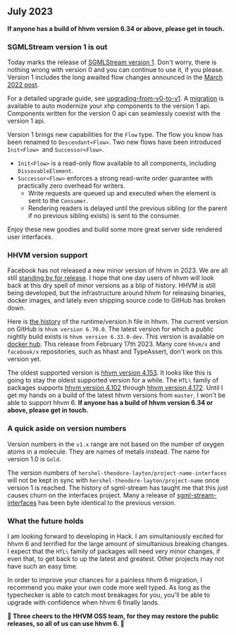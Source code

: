 ## July 2023

**If anyone has a build of hhvm version 6.34 or above, please get in touch.**

### SGMLStream version 1 is out

Today marks the release of [SGMLStream version 1](https://github.com/hershel-theodore-layton/sgml-stream/releases/tag/v1.0.0). Don't worry, there is nothing wrong with version 0 and you can continue to use it, if you please. Version 1 includes the long awaited flow changes announced in the [March 2022 post](https://github.com/hershel-theodore-layton/hershel-theodore-layton/blob/master/2022-03.md).

For a detailed upgrade guide, see [upgrading-from-v0-to-v1](https://github.com/hershel-theodore-layton/sgml-stream/blob/master/docs/upgrading-from-v0-to-v1.md). A [migration](https://github.com/hershel-theodore-layton/sgml-stream/blob/master/tests/migrations/UserElementMigration.hack) is available to auto modernize your xhp components to the version 1 api. Components written for the version 0 api can seamlessly coexist with the version 1 api.

Version 1 brings new capabilities for the `Flow` type. The flow you know has been renamed to `Descendant<Flow>`. Two new flows have been introduced `Init<Flow> `and `Successor<Flow>`.

 - `Init<Flow>` is a read-only flow available to all components, including `DissovableElement`.
 - `Successor<Flow>` enforces a strong read-write order guarantee with practically zero overhead for writers.
   - Write requests are queued up and executed when the element is sent to the `Consumer`.
   - Rendering readers is delayed until the previous sibling (or the parent if no previous sibling exists) is sent to the consumer.

Enjoy these new goodies and build some more great server side rendered user interfaces.

### HHVM version support

Facebook has not released a new minor version of hhvm in 2023. We are all still [standing by for release](https://hhvm.com/blog/2022/11/14/standby-for-release.html). I hope that one day users of hhvm will look back at this dry spell of minor versions as a blip of history. HHVM is still being developed, but the infrastructure around hhvm for releasing binaries, docker images, and lately even shipping source code to GitHub has broken down. 

Here is [the history](https://github.com/facebook/hhvm/commits/master/hphp/runtime/version.h) of the runtime/version.h file in hhvm. The current version on GitHub is `hhvm version 6.70.0`. The latest version for which a public nightly build exists is `hhvm version 6.33.0-dev`. This version is available on [docker hub](https://hub.docker.com/layers/hhvm/hhvm/2023.02.17/images/sha256-54683d5ca43b8bb3ca5ffd52cb5814e7dfad8ab5bb3eef9e7f9293aa1e728536). This release from February 17th 2023. Many core `hhvm/x` and `facebook/x` repositories, such as hhast and TypeAssert, don't work on this version yet.

The oldest supported version is [hhvm version 4.153](https://hhvm.com/blog/2022/03/17/hhvm-4.153.html). It looks like this is going to stay the oldest supported version for a while. The `HTL\` family of packages supports [hhvm version 4.102](https://hhvm.com/blog/2021/03/29/extending-hhvm-4.102-support.html) through [hhvm version 4.172](https://hhvm.com/blog/2022/11/02/hhvm-4.172.html). Until I get my hands on a build of the latest hhvm versions from `master`, I won't be able to support hhvm 6. **If anyone has a build of hhvm version 6.34 or above, please get in touch.**

### A quick aside on version numbers

Version numbers in the `v1.x` range are not based on the number of oxygen atoms in a molecule. They are names of metals instead. The name for version 1.0 is `Gold`.

The version numbers of `hershel-theodore-layton/project-name-interfaces` will not be kept in sync with `hershel-theodore-layton/project-name` once version 1 is reached. The history of sgml-stream has taught me that this just causes churn on the interfaces project. Many a release of [sgml-stream-interfaces](https://github.com/hershel-theodore-layton/sgml-stream-interfaces/releases) has been byte identical to the previous version.

### What the future holds

I am looking forward to developing in Hack. I am simultaniously excited for hhvm 6 and terrified for the large amount of simultanious breaking changes. I expect that the `HTL\` family of packages will need very minor changes, if even that, to get back to up the latest and greatest. Other projects may not have such an easy time.

In order to improve your chances for a painless hhvm 6 migration, I recommend you make your own code more well typed. As long as the typechecker is able to catch most breakages for you, you'll be able to upgrade with confidence when hhvm 6 finally lands.

**🌻 Three cheers to the HHVM OSS team, for they may restore the public releases, so all of us can use hhvm 6. 🌻**
